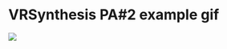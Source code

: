 # VRSynthesis PA#2 example gif
![](https://github.com/ostrovoyy/VRSynthesis/blob/PA2/video_2023-06-07_23-41-13%20(3).gif)
